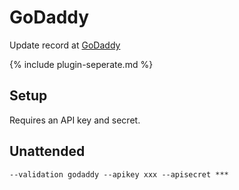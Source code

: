 ---
---
# GoDaddy
Update record at [GoDaddy](https://www.godaddy.com/)

{% include plugin-seperate.md %}

## Setup
Requires an API key and secret.

## Unattended 
`--validation godaddy --apikey xxx --apisecret ***`